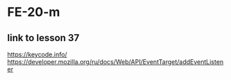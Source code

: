 # FE-20-m

## link to lesson 37
https://keycode.info/
https://developer.mozilla.org/ru/docs/Web/API/EventTarget/addEventListener
